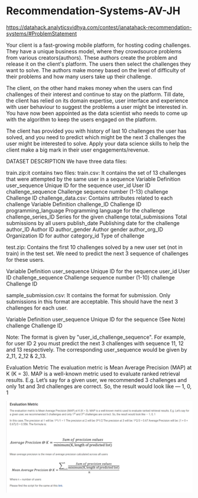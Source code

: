 # Recommendation-Systems-AV-JH


https://datahack.analyticsvidhya.com/contest/janatahack-recommendation-systems/#ProblemStatement



Your client is a fast-growing mobile platform, for hosting coding challenges. They have a unique business model, where they crowdsource problems from various creators(authors). These authors create the problem and release it on the client's platform. The users then select the challenges they want to solve. The authors make money based on the level of difficulty of their problems and how many users take up their challenge.

 

The client, on the other hand makes money when the users can find challenges of their interest and continue to stay on the platform. Till date, the client has relied on its domain expertise, user interface and experience with user behaviour to suggest the problems a user might be interested in. You have now been appointed as the data scientist who needs to come up with the algorithm to keep the users engaged on the platform.



The client has provided you with history of last 10 challenges the user has solved, and you need to predict which might be the next 3 challenges the user might be interested to solve. Apply your data science skills to help the client make a big mark in their user engagements/revenue.



DATASET DESCRIPTION
We have three data files:


train.zip:it contains two files:
train.csv: It contains the set of 13 challenges that were attempte­­d by the same user in a sequence
Variable	Definition
user_sequence	Unique ID for the sequence
user_id	User ID
challenge_sequence	Challenge sequence number (1-13)
challenge	Challenge ID 
challenge_data.csv: Contains attributes related to each challenge
Variable	Definition
challenge_ID	Challenge ID
programming_language	Programming language for the challenge
challenge_series_ID	Series for the given challenge
total_submissions	Total submissions by all users
publish_date	Publishing date for the challenge
author_ID	Author ID
author_gender	Author gender
author_org_ID	Organization ID for author
category_id	Type of challenge

test.zip: 
Contains the first 10 challenges solved by a new user set (not in train) in the test set. We need to predict the next 3 sequence of challenges for these users.

Variable	Definition
user_sequence	Unique ID for the sequence
user_id	User ID
challenge_sequence	Challenge sequence number (1-10)
challenge	Challenge ID

sample_submission.csv: 
It contains the format for submission. Only submissions in this format are acceptable. This should have the next 3 challenges for each user.

Variable	Definition
user_sequence	Unique ID for the sequence (See Note)
challenge	Challenge ID
     
Note: The format is given by "user_id_challenge_sequence". For example, for user ID 2 you must predict the next 3 challenges with sequence 11, 12 and 13 respectively. The corresponding user_sequence would be given by 2_11, 2_12 & 2_13.



Evaluation Metric
The evaluation metric is Mean Average Precision (MAP) at K (K = 3). MAP is a well-known metric used to evaluate ranked retrieval results. E.g. Let’s say for a given user, we recommended 3 challenges and only 1st and 3rd challenges are correct. So, the result would look like — 1, 0, 1

![Screenshot](screenshot.PNG)
